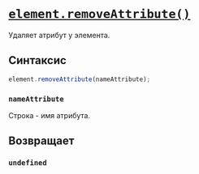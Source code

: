 # [`element.removeAttribute()`](../index.md)

Удаляет атрибут у элемента.

## Синтаксис

```js
element.removeAttribute(nameAttribute);
```

### `nameAttribute`

Строка - имя атрибута.

## Возвращает

### `undefined`

